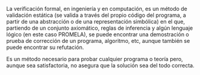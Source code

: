 La verificación formal, en ingeniería y en computación, es un método de validación estática (se valida a través del propio código del programa, a partir de una abstracción o de una representación simbólica) en el que, partiendo de un conjunto axiomático, reglas de inferencia y algún lenguaje lógico (en este caso PROMELA), se puede encontrar una demostración o prueba de corrección de un programa, algoritmo, etc, aunque también se puede encontrar su refutación.

Es un método necesario para probar cualquier programa o teoría pero, aunque sea satisfactoria, no asegura que la solución sea del todo correcta. 

